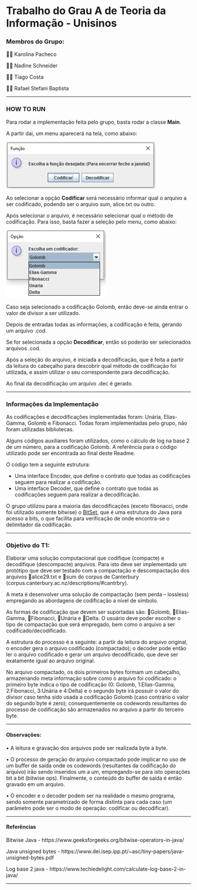 <h1>Trabalho do Grau A de Teoria da Informação - Unisinos</h1>

<h3>Membros do Grupo:</h3>

<p>👩‍🎓 Karolina Pacheco</p>
<p>👩‍🎓 Nadine Schneider</p>
<p>👨‍🎓 Tiago Costa</p>
<p>👨‍🎓 Rafael Stefani Baptista</p>
<hr>


### HOW TO RUN

Para rodar a implementação feita pelo grupo, basta rodar a classe **Main**. 

A partir dai, um menu aparecerá na tela, como abaixo:


![menu](images/menu.png)


Ao selecionar a opção **Codificar** será necessário informar qual o arquivo a ser codificado, podendo ser o arquivo sum, alice.txt ou outro. 

Após selecionar o arquivo, é necessário selecionar qual o método de codificação. Para isso, basta fazer a seleção pelo menu, como abaixo: 

![menu](images/codificacoes.png)

Caso seja selecionado a codificação Golomb, então deve-se ainda entrar o valor de divisor a ser utilizado.

Depois de entradas todas as informações, a codificação é feita, gerando um arquivo .cod.


Se for selecionada a opção **Decodificar**, então só poderão ser selecionados arquivos .cod. 

Após a seleção do arquivo, é iniciada a decodificação, que é feita a partir da leitura do cabeçalho para descobrir qual método de codificação foi utilizada, e assim utilizar o seu correspondente para decodificação.

Ao final da decodificação um arquivo .dec é gerado.

<hr>

### Informações da Implementação

As codificações e decodificações implementadas foram: Unária, Elias-Gamma, Golomb e Fibonacci. Todas foram implementadas pelo grupo, não foram utilizadas bibliotecas.

Alguns códigos auxiliares foram utilizados, como o cálculo de log na base 2 de um número, para a codificação Golomb. A referência para o código utilizado pode ser encontrada ao final deste Readme.

O código tem a seguinte estrutura:

- Uma interface Encoder, que define o contrato que todas as codificações seguem para realizar a codificação.
- Uma interface Decoder, que define o contrato que todas as codificações seguem para realizar a decodificação.

O grupo utilizou para a maioria das decodificações (exceto fibonacci, onde foi utilizado somente bitwise) o [BitSet](https://docs.oracle.com/javase/7/docs/api/java/util/BitSet.html), que é uma estrutura do Java para acesso a bits, o que facilita para verificação de onde encontra-se o delimitador da codificação.

<hr>
<h3>Objetivo do T1:</h3>

<p>Elaborar uma solução computacional que codifique (compacte) e decodifique (descompacte) arquivos. Para isto deve ser implementado um protótipo que deve ser testado com a compactação e descompactação dos arquivos 📄alice29.txt e 📄sum do corpus de Canterbury (corpus.canterbury.ac.nz/descriptions/#cantrbry).
  
A meta é desenvolver uma solução de compactação (sem perda – lossless) empregando as abordagens de codificação a nível de símbolo. 

As formas de codificação que devem ser suportadas são: 📘Golomb, 📗Elias-Gamma, 📕Fibonacci, 📒Unária e 📙Delta. O usuário deve poder escolher o tipo de compactação que será empregado, bem como o arquivo a ser codificado/decodificado.

A estrutura do processo é a seguinte: a partir da leitura do arquivo original, o encoder gera o arquivo codificado (compactado); o decoder pode então ler o arquivo codificado e gerar um arquivo decodificado, que deve ser exatamente igual ao arquivo original.</p>

<p>No arquivo compactado, os dois primeiros bytes formam um cabeçalho, armazenando meta informação sobre como o arquivo foi codificado: o primeiro byte indica o tipo de codificação (0: Golomb, 1:Elias-Gamma, 2:Fibonacci, 3:Unária e 4:Delta) e o segundo byte irá possuir o valor do divisor caso tenha sido usada a codificação Golomb (caso contrário o valor do segundo byte é zero); consequentemente os codewords resultantes do processo de codificação são armazenados no arquivo a partir do terceiro byte.</p>
<hr>
<h4>Observações:</h4>
<p>• A leitura e gravação dos arquivos pode ser realizada byte a byte.</p>

<p>• O processo de geração do arquivo compactado pode implicar no uso de um buffer de saída onde os codewords (resultantes da codificação do arquivo) irão sendo inseridos um a um, empregando-se para isto operações bit a bit (bitwise ops). Finalmente, o conteúdo do buffer de saída é então gravado em um arquivo.</p>

<p>• O encoder e o decoder podem ser na realidade o mesmo programa, sendo somente parametrizado de forma distinta para cada caso (um parâmetro pode ser o modo de operação: codificar ou decodificar).</p>

<hr>
<h4>Referências</h4>
<p>Bitwise Java - https://www.geeksforgeeks.org/bitwise-operators-in-java/</p>
<p>Java unsigned bytes - https://www.dei.isep.ipp.pt/~asc/tiny-papers/java-unsigned-bytes.pdf</p>
<p>Log base 2 java - https://www.techiedelight.com/calculate-log-base-2-in-java/</p>
<hr>
